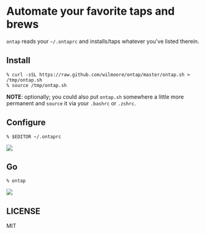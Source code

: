 # Automate your favorite taps and brews

`ontap` reads your `~/.ontaprc` and installs/taps whatever you've listed therein.

## Install

    % curl -sSL https://raw.github.com/wilmoore/ontap/master/ontap.sh > /tmp/ontap.sh
    % source /tmp/ontap.sh

**NOTE**: optionally; you could also put `ontap.sh` somewhere a little more permanent and `source` it via your `.bashrc` or `.zshrc`.

## Configure

    % $EDITOR ~/.ontaprc

![](https://cloudup.com/cwHITIlHPzf+)

## Go

    % ontap

![](https://cloudup.com/cmZTLXBkeGV+)

## LICENSE

  MIT

